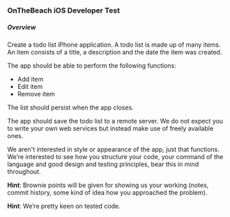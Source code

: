 ### OnTheBeach iOS Developer Test

##### Overview
Create a todo list iPhone application. A todo list is made up of many items. An item consists of a title, a description and the date the item was created.

The app should be able to perform the following functions:

- Add item
- Edit item
- Remove item

The list should persist when the app closes.

The app should save the todo list to a remote server. We do not expect you to write your own web services but instead make use of freely available ones.

We aren't interested in style or appearance of the app, just that functions. We’re interested to see how you structure your code, your command of the language and good design and testing principles, bear this in mind throughout.

**Hint**: Brownie points will be given for showing us your working (notes, commit history, some kind of idea how you approached the problem).

**Hint**: We’re pretty keen on tested code.